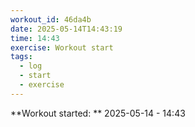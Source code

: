 ```yaml
---
workout_id: 46da4b
date: 2025-05-14T14:43:19
time: 14:43
exercise: Workout start
tags:
  - log
  - start
  - exercise
---
```


**Workout started: ** 2025-05-14 - 14:43